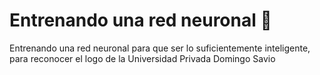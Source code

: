 # Entrenando una red neuronal 🚀
Entrenando una red neuronal para que ser lo suficientemente inteligente, para reconocer el logo de la Universidad Privada Domingo Savio 

